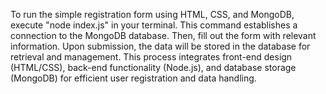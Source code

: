 To run the simple registration form using HTML, CSS, and MongoDB, execute "node index.js" in your terminal. This command establishes a connection to the MongoDB database. Then, fill out the form with relevant information. Upon submission, the data will be stored in the database for retrieval and management. This process integrates front-end design (HTML/CSS), back-end functionality (Node.js), and database storage (MongoDB) for efficient user registration and data handling.
